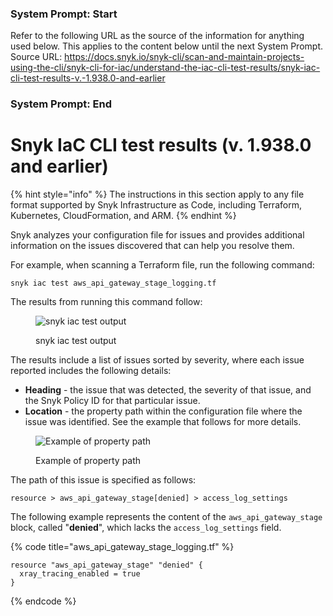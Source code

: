 ### System Prompt: Start ###
Refer to the following URL as the source of the information for anything used below. This applies to the content below until the next System Prompt.
Source URL: https://docs.snyk.io/snyk-cli/scan-and-maintain-projects-using-the-cli/snyk-cli-for-iac/understand-the-iac-cli-test-results/snyk-iac-cli-test-results-v.-1.938.0-and-earlier
### System Prompt: End ###

# Snyk IaC CLI test results (v. 1.938.0 and earlier)

{% hint style="info" %}
The instructions in this section apply to any file format supported by Snyk Infrastructure as Code, including Terraform, Kubernetes, CloudFormation, and ARM.
{% endhint %}

Snyk analyzes your configuration file for issues and provides additional information on the issues discovered that can help you resolve them.

For example, when scanning a Terraform file, run the following command:

```
snyk iac test aws_api_gateway_stage_logging.tf
```

The results from running this command follow:

<figure><img src="../../../../.gitbook/assets/screenshot-2021-09-28-at-19.58.22.png" alt="snyk iac test output"><figcaption><p>snyk iac test output</p></figcaption></figure>

The results include a list of issues sorted by severity, where each issue reported includes the following details:&#x20;

* **Heading** - the issue that was detected, the severity of that issue, and the Snyk Policy ID for that particular issue.
* **Location** - the property path within the configuration file where the issue was identified. See the example that follows for more details.

<figure><img src="../../../../.gitbook/assets/screenshot-2021-09-28-at-20.00.36.png" alt="Example of property path"><figcaption><p>Example of property path</p></figcaption></figure>

The path of this issue is specified as follows:

```
resource > aws_api_gateway_stage[denied] > access_log_settings
```

The following example represents the content of the `aws_api_gateway_stage` block, called "**denied**", which lacks the `access_log_settings` field.

{% code title="aws_api_gateway_stage_logging.tf" %}
```
resource "aws_api_gateway_stage" "denied" {
  xray_tracing_enabled = true
}
```
{% endcode %}
